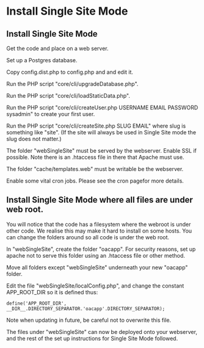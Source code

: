 # Install Single Site Mode

## Install Single Site Mode

Get the code and place on a web server.

Set up a Postgres database.

Copy config.dist.php to config.php and and edit it.

Run the PHP script "core/cli/upgradeDatabase.php".

Run the PHP script "core/cli/loadStaticData.php".

Run the PHP script "core/cli/createUser.php USERNAME EMAIL PASSWORD sysadmin" 
to create your first user.

Run the PHP script "core/cli/createSite.php SLUG EMAIL" where slug is something 
like "site". (If the site will always be used in Single Site mode the slug does not matter.)

The folder "webSingleSite" must be served by the webserver. Enable SSL if possible. 
Note there is an .htaccess file in there that Apache must use.

The folder "cache/templates.web" must be writable be the webserver.

Enable some vital cron jobs. Please see the cron pagefor more details.

## Install Single Site Mode where all files are under web root.

You will notice that the code has a filesystem where the webroot is under other code. 
We realise this may make it hard to install on some hosts. You can change the folders 
around so all code is under the web root.

In "webSingleSite", create the folder "oacapp". For security reasons, set up apache not to serve 
this folder using an .htaccess file or other method. 

Move all folders except "webSingleSite" underneath your new "oacapp" folder.

Edit the file "webSingleSite/localConfig.php", and change the constant APP_ROOT_DIR 
so it is defined thus:

    define('APP_ROOT_DIR', __DIR__.DIRECTORY_SEPARATOR.'oacapp'.DIRECTORY_SEPARATOR);

Note when updating in future, be careful not to overwrite this file.
	
The files under "webSingleSite" can now be deployed onto your webserver, and 
the rest of the set up instructions for Single Site Mode followed.
